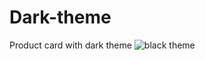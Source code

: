 # Dark-theme
Product card with dark theme
![black theme](https://user-images.githubusercontent.com/112633766/202183926-b50aa352-6886-4fb2-bbd8-a319eb59285f.png)
